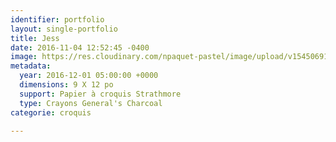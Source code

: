 ```yaml
---
identifier: portfolio
layout: single-portfolio
title: Jess
date: 2016-11-04 12:52:45 -0400
image: https://res.cloudinary.com/npaquet-pastel/image/upload/v1545069173/Jess-bande-dessin%C3%A9e-fusain-20-X-28-cm-2016.jpg
metadata:
  year: 2016-12-01 05:00:00 +0000
  dimensions: 9 X 12 po
  support: Papier à croquis Strathmore
  type: Crayons General's Charcoal
categorie: croquis

---
```

